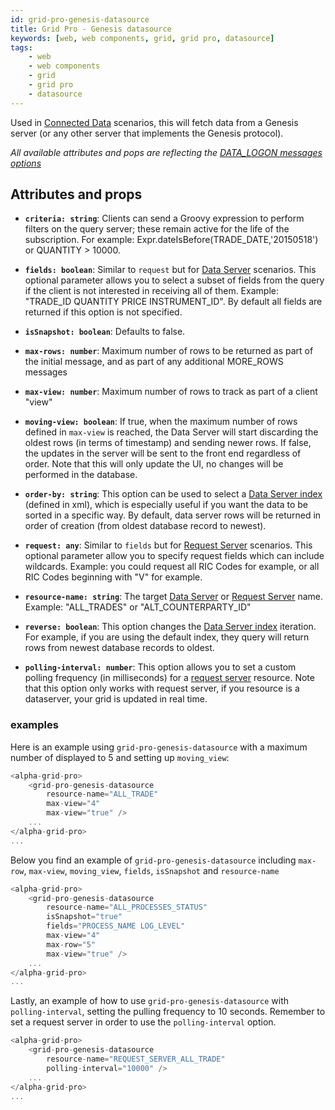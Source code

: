 ```yaml
---
id: grid-pro-genesis-datasource
title: Grid Pro - Genesis datasource
keywords: [web, web components, grid, grid pro, datasource]
tags:
    - web
    - web components
    - grid
    - grid pro
    - datasource
---
```


Used in [Connected Data](../../../../../web/web-components/grids/grid-pro/grid-pro-connected/) scenarios, this will fetch data from a Genesis server (or any other server that implements the Genesis protocol).

*All available attributes and pops are reflecting the [DATA_LOGON messages options](../../../../../server/integration/rest-endpoints/basics/#data_logon)*

## Attributes and props

- **`criteria: string`**: Clients can send a Groovy expression to perform filters on the query server; these remain active for the life of the subscription. For example: Expr.dateIsBefore(TRADE_DATE,'20150518') or QUANTITY > 10000.

- **`fields: boolean`**: Similar to `request` but for [Data Server](../../../../../server/data-server/introduction/) scenarios. This optional parameter allows you to select a subset of fields from the query if the client is not interested in receiving all of them. Example: "TRADE_ID QUANTITY PRICE INSTRUMENT_ID". By default all fields are returned if this option is not specified.

- **`isSnapshot: boolean`**: Defaults to false.

- **`max-rows: number`**: Maximum number of rows to be returned as part of the initial message, and as part of any additional MORE_ROWS messages

- **`max-view: number`**: Maximum number of rows to track as part of a client "view"

- **`moving-view: boolean`**: If true, when the maximum number of rows defined in `max-view` is reached, the Data Server will start discarding the oldest rows (in terms of timestamp) and sending newer rows. If false, the updates in the server will be sent to the front end regardless of order. Note that this will only update the UI, no changes will be performed in the database.

- **`order-by: string`**: This option can be used to select a [Data Server index](../../../../../database/data-types/index-entities/) (defined in xml), which is especially useful if you want the data to be sorted in a specific way. By default, data server rows will be returned in order of creation (from oldest database record to newest).

- **`request: any`**: Similar to `fields` but for [Request Server](../../../../../server/request-server/introduction/) scenarios. This optional parameter allow you to specify request fields which can include wildcards. Example: you could request all RIC Codes for example, or all RIC Codes beginning with "V" for example.

- **`resource-name: string`**: The target [Data Server](../../../../../server/data-server/introduction/) or [Request Server](../../../../../server/request-server/introduction/) name. Example: "ALL_TRADES" or "ALT_COUNTERPARTY_ID"

- **`reverse: boolean`**: This option changes the [Data Server index](../../../../../database/data-types/index-entities/) iteration. For example, if you are using the default index, they query will return rows from newest database records to oldest.

- **`polling-interval: number`**: This option allows you to set a custom polling frequency (in milliseconds) for a [request server](../../../../../server/request-server/introduction/) resource. Note that this option only works with request server, if you resource is a dataserver, your grid is updated in real time.

### examples

Here is an example using `grid-pro-genesis-datasource` with a maximum number of displayed to 5 and setting up `moving_view`:

```typescript title="Example of moving_view"
<alpha-grid-pro>
    <grid-pro-genesis-datasource 
        resource-name="ALL_TRADE"
        max-view="4"
        max-view="true" />
    ...
</alpha-grid-pro>
...
```

Below you find an example of `grid-pro-genesis-datasource` including `max-row`, `max-view`, `moving_view`, `fields`, `isSnapshot` and `resource-name`

```typescript title="Using a grid-pro with grid-pro-genesis-datasource"
<alpha-grid-pro>
    <grid-pro-genesis-datasource 
        resource-name="ALL_PROCESSES_STATUS" 
        isSnapshot="true" 
        fields="PROCESS_NAME LOG_LEVEL" 
        max-view="4"
        max-row="5"
        max-view="true" />
    ...
</alpha-grid-pro>
...
```

Lastly, an example of how to use `grid-pro-genesis-datasource` with `polling-interval`, setting the pulling frequency to 10 seconds. Remember to set a request server in order to use the `polling-interval` option.

```typescript title="Example of polling-interval"
<alpha-grid-pro>
    <grid-pro-genesis-datasource 
        resource-name="REQUEST_SERVER_ALL_TRADE"
        polling-interval="10000" />
    ...
</alpha-grid-pro>
...
```
